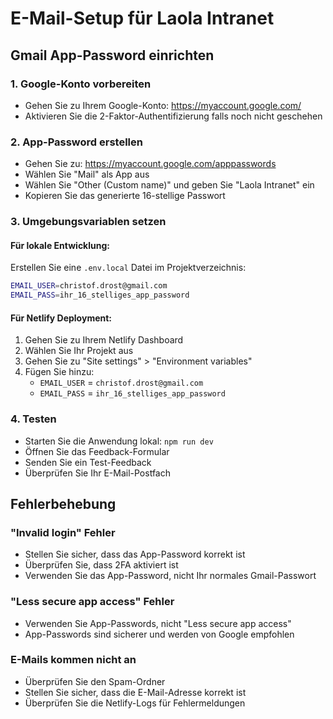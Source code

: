 # E-Mail-Setup für Laola Intranet

## Gmail App-Password einrichten

### 1. Google-Konto vorbereiten
- Gehen Sie zu Ihrem Google-Konto: https://myaccount.google.com/
- Aktivieren Sie die 2-Faktor-Authentifizierung falls noch nicht geschehen

### 2. App-Password erstellen
- Gehen Sie zu: https://myaccount.google.com/apppasswords
- Wählen Sie "Mail" als App aus
- Wählen Sie "Other (Custom name)" und geben Sie "Laola Intranet" ein
- Kopieren Sie das generierte 16-stellige Passwort

### 3. Umgebungsvariablen setzen

#### Für lokale Entwicklung:
Erstellen Sie eine `.env.local` Datei im Projektverzeichnis:
```bash
EMAIL_USER=christof.drost@gmail.com
EMAIL_PASS=ihr_16_stelliges_app_password
```

#### Für Netlify Deployment:
1. Gehen Sie zu Ihrem Netlify Dashboard
2. Wählen Sie Ihr Projekt aus
3. Gehen Sie zu "Site settings" > "Environment variables"
4. Fügen Sie hinzu:
   - `EMAIL_USER` = `christof.drost@gmail.com`
   - `EMAIL_PASS` = `ihr_16_stelliges_app_password`

### 4. Testen
- Starten Sie die Anwendung lokal: `npm run dev`
- Öffnen Sie das Feedback-Formular
- Senden Sie ein Test-Feedback
- Überprüfen Sie Ihr E-Mail-Postfach

## Fehlerbehebung

### "Invalid login" Fehler
- Stellen Sie sicher, dass das App-Password korrekt ist
- Überprüfen Sie, dass 2FA aktiviert ist
- Verwenden Sie das App-Password, nicht Ihr normales Gmail-Passwort

### "Less secure app access" Fehler
- Verwenden Sie App-Passwords, nicht "Less secure app access"
- App-Passwords sind sicherer und werden von Google empfohlen

### E-Mails kommen nicht an
- Überprüfen Sie den Spam-Ordner
- Stellen Sie sicher, dass die E-Mail-Adresse korrekt ist
- Überprüfen Sie die Netlify-Logs für Fehlermeldungen
